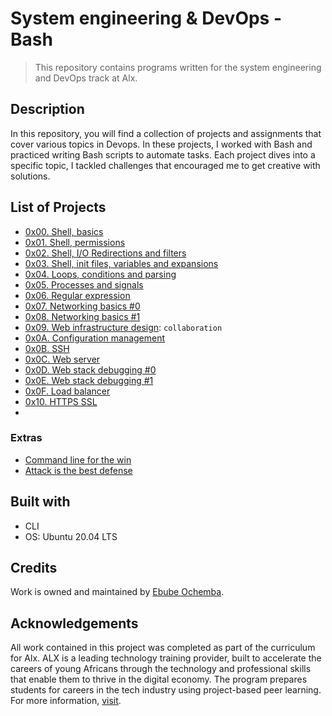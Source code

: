 # System engineering & DevOps - Bash

> This repository contains programs written for the system engineering and DevOps
> track at Alx.

## Description

In this repository, you will find a collection of projects and assignments that cover various topics in Devops. In these projects, I worked with Bash and practiced writing Bash scripts to automate tasks. Each project dives into a specific topic, I tackled challenges that encouraged me to get creative with solutions.

## List of Projects

- [0x00. Shell, basics](https://github.com/Ebube-Ochemba/alx-system_engineering-devops/tree/master/0x00-shell_basics)
- [0x01. Shell, permissions](https://github.com/Ebube-Ochemba/alx-system_engineering-devops/tree/master/0x01-shell_permissions)
- [0x02. Shell, I/O Redirections and filters](https://github.com/Ebube-Ochemba/alx-system_engineering-devops/tree/master/0x02-shell_redirections)
- [0x03. Shell, init files, variables and expansions](https://github.com/Ebube-Ochemba/alx-system_engineering-devops/tree/master/0x03-shell_variables_expansions)
- [0x04. Loops, conditions and parsing](https://github.com/Ebube-Ochemba/alx-system_engineering-devops/tree/master/0x04-loops_conditions_and_parsing)
- [0x05. Processes and signals](https://github.com/Ebube-Ochemba/alx-system_engineering-devops/tree/master/0x05-processes_and_signals)
- [0x06. Regular expression](https://github.com/Ebube-Ochemba/alx-system_engineering-devops/tree/master/0x06-regular_expressions)
- [0x07. Networking basics #0](https://github.com/Ebube-Ochemba/alx-system_engineering-devops/tree/master/0x07-networking_basics)
- [0x08. Networking basics #1](https://github.com/Ebube-Ochemba/alx-system_engineering-devops/tree/master/0x08-networking_basics_2)
- [0x09. Web infrastructure design](https://github.com/Ebube-Ochemba/alx-system_engineering-devops/tree/master/0x09-web_infrastructure_design): `collaboration`
- [0x0A. Configuration management](https://github.com/Ebube-Ochemba/alx-system_engineering-devops/tree/master/0x0A-configuration_management)
- [0x0B. SSH](https://github.com/Ebube-Ochemba/alx-system_engineering-devops/tree/master/0x0B-ssh)
- [0x0C. Web server](https://github.com/Ebube-Ochemba/alx-system_engineering-devops/tree/master/0x0C-web_server)
- [0x0D. Web stack debugging #0](https://github.com/Ebube-Ochemba/alx-system_engineering-devops/tree/master/0x0D-web_stack_debugging_0)
- [0x0E. Web stack debugging #1](https://github.com/Ebube-Ochemba/alx-system_engineering-devops/tree/master/0x0E-web_stack_debugging_1)
- [0x0F. Load balancer](https://github.com/Ebube-Ochemba/alx-system_engineering-devops/tree/master/0x0F-load_balancer)
- [0x10. HTTPS SSL](https://github.com/Ebube-Ochemba/alx-system_engineering-devops/tree/master/0x10-https_ssl)
- [](https://github.com/Ebube-Ochemba/alx-system_engineering-devops/tree/master/)

### Extras
 
- [Command line for the win](https://github.com/Ebube-Ochemba/alx-system_engineering-devops/tree/master/command_line_for_the_win)
- [Attack is the best defense](https://github.com/Ebube-Ochemba/alx-system_engineering-devops/tree/master/attack_is_the_best_defense)

## Built with
- CLI
- OS: Ubuntu 20.04 LTS

## Credits

Work is owned and maintained by [Ebube Ochemba](https://twitter.com/ebube116).

## Acknowledgements

All work contained in this project was completed as part of the curriculum for Alx. ALX is a leading technology training provider, built to accelerate the careers of young Africans through the technology and professional skills that enable them to thrive in the digital economy. The program prepares students for careers in the tech industry using project-based peer learning.
For more information, [visit](https://www.alxafrica.com/).
